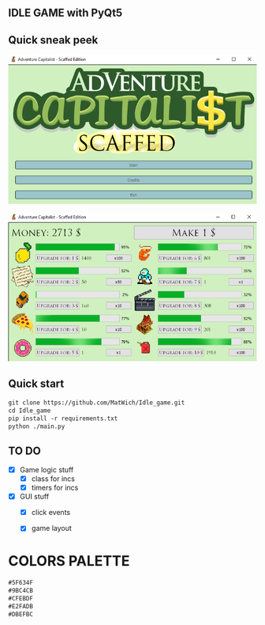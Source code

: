 ## IDLE GAME with PyQt5

## Quick sneak peek
![img.png](img.png)<br>

![img_2.png](img_2.png)<br>

## Quick start
```commandline
git clone https://github.com/MatWich/Idle_game.git
cd Idle_game
pip install -r requirements.txt
python ./main.py
```

## TO DO

- [x] Game logic stuff
    - [x] class for incs
    - [x] timers for incs

- [x] GUI stuff
    - [x] click events
    - [x] game layout


# COLORS PALETTE
```
#5F634F
#9BC4CB
#CFEBDF
#E2FADB
#DBEFBC
```
